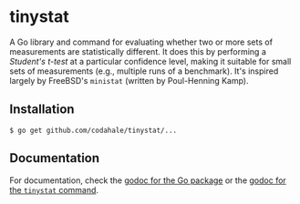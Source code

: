 tinystat
========

A Go library and command for evaluating whether two or more sets of measurements
are statistically different. It does this by performing a *Student's t-test* at
a particular confidence level, making it suitable for small sets of measurements
(e.g., multiple runs of a benchmark). It's inspired largely by FreeBSD's
`ministat` (written by Poul-Henning Kamp).

## Installation

    $ go get github.com/codahale/tinystat/...

## Documentation

For documentation, check the
[godoc for the Go package](http://godoc.org/github.com/codahale/tinystat) or the
[godoc for the `tinystat` command](http://godoc.org/github.com/codahale/tinystat/cmd/tinystat).
